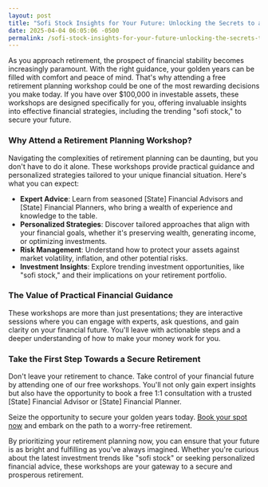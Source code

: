 ```yaml
---
layout: post
title: "Sofi Stock Insights for Your Future: Unlocking the Secrets to a Secure Retirement"
date: 2025-04-04 06:05:06 -0500
permalink: /sofi-stock-insights-for-your-future-unlocking-the-secrets-to-a-secure-retirement/
---
```



As you approach retirement, the prospect of financial stability becomes increasingly paramount. With the right guidance, your golden years can be filled with comfort and peace of mind. That's why attending a free retirement planning workshop could be one of the most rewarding decisions you make today. If you have over $100,000 in investable assets, these workshops are designed specifically for you, offering invaluable insights into effective financial strategies, including the trending "sofi stock," to secure your future.

### Why Attend a Retirement Planning Workshop?

Navigating the complexities of retirement planning can be daunting, but you don't have to do it alone. These workshops provide practical guidance and personalized strategies tailored to your unique financial situation. Here's what you can expect:

- **Expert Advice**: Learn from seasoned [State] Financial Advisors and [State] Financial Planners, who bring a wealth of experience and knowledge to the table.
- **Personalized Strategies**: Discover tailored approaches that align with your financial goals, whether it's preserving wealth, generating income, or optimizing investments.
- **Risk Management**: Understand how to protect your assets against market volatility, inflation, and other potential risks.
- **Investment Insights**: Explore trending investment opportunities, like "sofi stock," and their implications on your retirement portfolio.

### The Value of Practical Financial Guidance

These workshops are more than just presentations; they are interactive sessions where you can engage with experts, ask questions, and gain clarity on your financial future. You'll leave with actionable steps and a deeper understanding of how to make your money work for you.

### Take the First Step Towards a Secure Retirement

Don't leave your retirement to chance. Take control of your financial future by attending one of our free workshops. You'll not only gain expert insights but also have the opportunity to book a free 1:1 consultation with a trusted [State] Financial Advisor or [State] Financial Planner.

Seize the opportunity to secure your golden years today. [Book your spot now](https://workshopsforretirement.com) and embark on the path to a worry-free retirement.

By prioritizing your retirement planning now, you can ensure that your future is as bright and fulfilling as you've always imagined. Whether you're curious about the latest investment trends like "sofi stock" or seeking personalized financial advice, these workshops are your gateway to a secure and prosperous retirement.